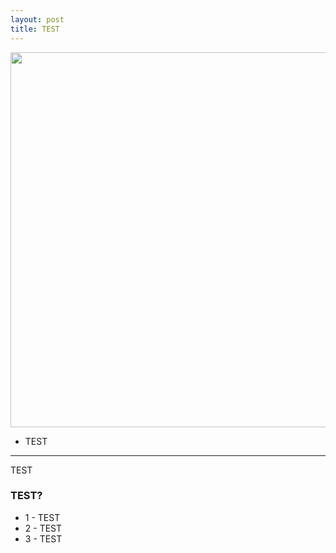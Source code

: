 ```yaml
---
layout: post
title: TEST
---
```


<img src="https://cloud.githubusercontent.com/assets/8506440/4046230/7f349848-2d30-11e4-9fc3-c93d24843015.jpg" width="600px" />


* TEST

-----

TEST

### TEST?

* 1 - TEST
* 2 - TEST
* 3 - TEST
